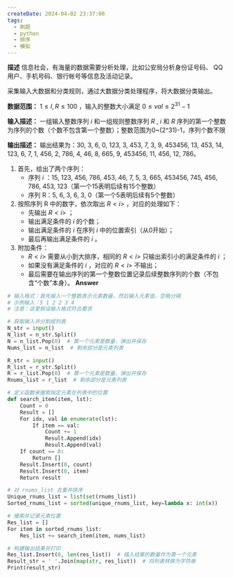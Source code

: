 ```yaml
---
createDate: 2024-04-02 23:37:00
tags:
  - 刷题
  - python
  - 排序
  - 模拟
---
```

**描述**
信息社会，有海量的数据需要分析处理，比如公安局分析身份证号码、 QQ 用户、手机号码、银行帐号等信息及活动记录。

采集输入大数据和分类规则，通过大数据分类处理程序，将大数据分类输出。

**数据范围：** $1 \le I,R\le 100$ ，输入的整数大小满足 $0\le val \le 2^{31}-1$

**输入描述：**
﻿一组输入整数序列 $i$ 和一组规则整数序列 $R$ , $i$ 和 $R$ 序列的第一个整数为序列的个数（个数不包含第一个整数）；整数范围为0~(2^31)-1，序列个数不限

**输出描述：**
输出结果为：30, 3, 6, 0, 123, 3, 453, 7, 3, 9, 453456, 13, 453, 14, 123, 6, 7, 1, 456, 2, 786, 4, 46, 8, 665, 9, 453456, 11, 456, 12, 786。
1. 首先，给出了两个序列：
    - 序列 $i$ ：15, 123, 456, 786, 453, 46, 7, 5, 3, 665, 453456, 745, 456, 786, 453, 123（第一个15表明后续有15个整数）
    - 序列 R：5, 6, 3, 6, 3, 0（第一个5表明后续有5个整数）
2. 按照序列 R 中的数字，依次取出 $R<i>$ ，对应的处理如下：
    - 先输出 $R<i>$ ；
    - 输出满足条件的 $i$  的个数；
    - 输出满足条件的 $i$  在序列 $i$  中的位置索引（从0开始）；
    - 最后再输出满足条件的 $i$ 。
3. 附加条件：
    - $R<i>$  需要从小到大排序，相同的 $R<i>$  只输出索引小的满足条件的 $i$ ；
    - 如果没有满足条件的 $i$ ，对应的 $R<i>$  不输出；
    - 最后需要在输出序列的第一个整数位置记录后续整数序列的个数（不包含“个数”本身）。
﻿
**Answer**

```python
# 输入格式：首先输入一个整数表示元素数量，然后输入元素值，空格分隔
# 示例输入：5 1 2 2 3 4
# 注意：这里假设输入格式符合要求

# 获取输入并分割成列表
N_str = input()
N_list = n_str.Split()
N = n_list.Pop(0)  # 第一个元素是数量，弹出并保存
Nums_list = n_list  # 剩余部分是元素列表

R_str = input()
R_list = r_str.Split()
R = r_list.Pop(0)  # 第一个元素是数量，弹出并保存
Rnums_list = r_list  # 剩余部分是元素列表

# 定义函数来搜索指定元素在列表中的位置
def search_item(item, lst):
    Count = 0
    Result = []
    For idx, val in enumerate(lst):
        If item == val:
            Count += 1
            Result.Append(idx)
            Result.Append(val)
    If count == 0:
        Return []
    Result.Insert(0, count)
    Result.Insert(0, item)
    Return result

# 对 rnums_list 去重并排序
Unique_rnums_list = list(set(rnums_list))
Sorted_rnums_list = sorted(unique_rnums_list, key=lambda x: int(x))

# 搜索并记录元素位置
Res_list = []
For item in sorted_rnums_list:
    Res_list += search_item(item, nums_list)

# 构建输出结果并打印
Res_list.Insert(0, len(res_list))  # 插入结果的数量作为第一个元素
Result_str = ' '.Join(map(str, res_list))  # 将列表转换为字符串
Print(result_str)
```

